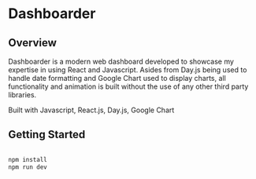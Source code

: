 # Dashboarder

## Overview

Dashboarder is a modern web dashboard developed to showcase my expertise in using React and Javascript. 
Asides from Day.js being used to handle date formatting and Google Chart used to display charts, all 
functionality and animation is built without the use of any other third party libraries.

Built with Javascript, React.js, Day.js, Google Chart

## Getting Started

```bash

npm install
npm run dev

```
